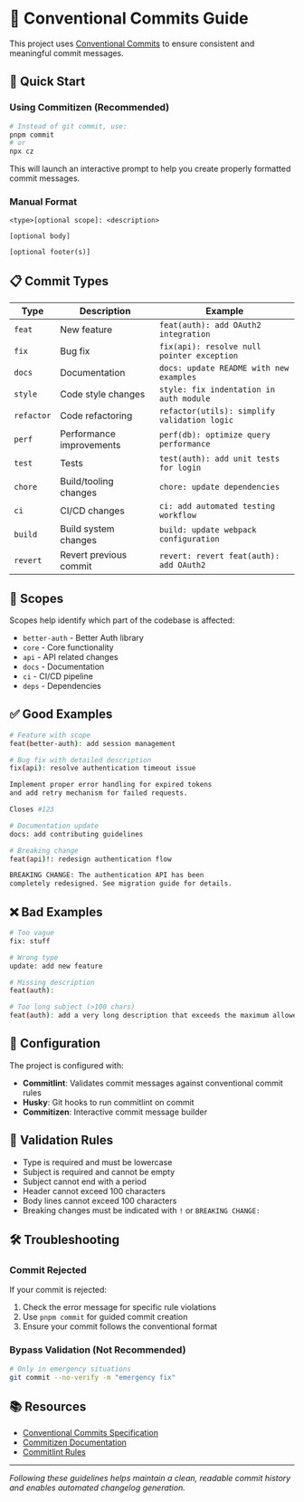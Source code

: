 # 📝 Conventional Commits Guide

This project uses [Conventional Commits](https://www.conventionalcommits.org/) to ensure consistent and meaningful commit messages.

## 🚀 Quick Start

### Using Commitizen (Recommended)

```bash
# Instead of git commit, use:
pnpm commit
# or
npx cz
```

This will launch an interactive prompt to help you create properly formatted commit messages.

### Manual Format

```
<type>[optional scope]: <description>

[optional body]

[optional footer(s)]
```

## 📋 Commit Types

| Type | Description | Example |
|------|-------------|----------|
| `feat` | New feature | `feat(auth): add OAuth2 integration` |
| `fix` | Bug fix | `fix(api): resolve null pointer exception` |
| `docs` | Documentation | `docs: update README with new examples` |
| `style` | Code style changes | `style: fix indentation in auth module` |
| `refactor` | Code refactoring | `refactor(utils): simplify validation logic` |
| `perf` | Performance improvements | `perf(db): optimize query performance` |
| `test` | Tests | `test(auth): add unit tests for login` |
| `chore` | Build/tooling changes | `chore: update dependencies` |
| `ci` | CI/CD changes | `ci: add automated testing workflow` |
| `build` | Build system changes | `build: update webpack configuration` |
| `revert` | Revert previous commit | `revert: revert feat(auth): add OAuth2` |

## 🎯 Scopes

Scopes help identify which part of the codebase is affected:

- `better-auth` - Better Auth library
- `core` - Core functionality
- `api` - API related changes
- `docs` - Documentation
- `ci` - CI/CD pipeline
- `deps` - Dependencies

## ✅ Good Examples

```bash
# Feature with scope
feat(better-auth): add session management

# Bug fix with detailed description
fix(api): resolve authentication timeout issue

Implement proper error handling for expired tokens
and add retry mechanism for failed requests.

Closes #123

# Documentation update
docs: add contributing guidelines

# Breaking change
feat(api)!: redesign authentication flow

BREAKING CHANGE: The authentication API has been
completely redesigned. See migration guide for details.
```

## ❌ Bad Examples

```bash
# Too vague
fix: stuff

# Wrong type
update: add new feature

# Missing description
feat(auth):

# Too long subject (>100 chars)
feat(auth): add a very long description that exceeds the maximum allowed length for commit messages
```

## 🔧 Configuration

The project is configured with:

- **Commitlint**: Validates commit messages against conventional commit rules
- **Husky**: Git hooks to run commitlint on commit
- **Commitizen**: Interactive commit message builder

## 🚨 Validation Rules

- Type is required and must be lowercase
- Subject is required and cannot be empty
- Subject cannot end with a period
- Header cannot exceed 100 characters
- Body lines cannot exceed 100 characters
- Breaking changes must be indicated with `!` or `BREAKING CHANGE:`

## 🛠️ Troubleshooting

### Commit Rejected

If your commit is rejected:

1. Check the error message for specific rule violations
2. Use `pnpm commit` for guided commit creation
3. Ensure your commit follows the conventional format

### Bypass Validation (Not Recommended)

```bash
# Only in emergency situations
git commit --no-verify -m "emergency fix"
```

## 📚 Resources

- [Conventional Commits Specification](https://www.conventionalcommits.org/)
- [Commitizen Documentation](https://github.com/commitizen/cz-cli)
- [Commitlint Rules](https://commitlint.js.org/#/reference-rules)

---

*Following these guidelines helps maintain a clean, readable commit history and enables automated changelog generation.*